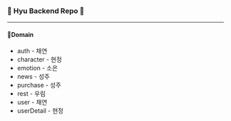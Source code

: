 ### 🦁 Hyu Backend Repo 🦁
---

#### 📍Domain 
* auth - 채연
* character - 현정
* emotion - 소은
* news - 성주
* purchase - 성주
* rest - 우림
* user - 채연
* userDetail - 현정
